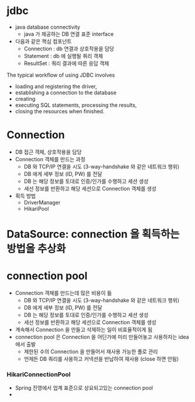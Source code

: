 # jdbc

- java database connectivity
  - java 가 제공하는 DB 연결 표준 interface
- 다음과 같은 핵심 컴포넌트
  - Connection : db 연결과 상호작용을 담당
  - Statement : db 에 실행될 쿼리 객체
  - ResultSet : 쿼리 결과에 따른 응답 객체


The typical workflow of using JDBC involves

- loading and registering the driver, 
- establishing a connection to the database
- creating 
- executing SQL statements, processing the results, 
- closing the resources when finished.

# Connection

- DB 접근 객체, 상호작용을 담당
- Connection 객체를 만드는 과정
  - DB 와 TCP/IP 연결을 시도 (3-way-handshake 와 같은 네트워크 행위)
  - DB 에게 세부 정보 (ID, PW) 를 전달
  - DB 는 해당 정보를 토대로 인증/인가를 수행하고 세션 생성
  - 세선 정보를 반환하고 해당 세션으로 Connection 객체를 생성
- 획득 방법
  - DriverManager
  - HikariPool

# DataSource: connection 을 획득하는 방법을 추상화



# connection pool

- Connection 객체를 만드는데 많은 비용이 듦
  - DB 와 TCP/IP 연결을 시도 (3-way-handshake 와 같은 네트워크 행위)
  - DB 에게 세부 정보 (ID, PW) 를 전달
  - DB 는 해당 정보를 토대로 인증/인가를 수행하고 세션 생성
  - 세선 정보를 반환하고 해당 세션으로 Connection 객체를 생성
- 계속해서 Connection 을 만들고 삭제하는 일이 비효율적이게 됨
- connection pool 은 Connection 을 어딘가에 미리 만들어놓고 사용하자는 idea 에서 출발
  - 제한된 수의 Connection 을 만들어서 재사용 가능한 풀로 관리
  - 언제든 DB 쿼리를 사용하고 커넥션을 반납하여 재사용 (close 하면 안됨)

### HikariConnectionPool

- Spring 진영에서 업계 표준으로 상요되고있는 connection pool
- 